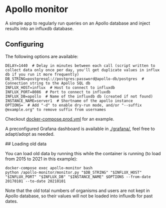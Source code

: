 # Apollo monitor

A simple app to regularly run queries on an Apollo database and inject results into an influxdb database.

## Configuring

The following options are available:

```
DELAY=1440  # Delay in minutes between each call (script written to collect data only once per day, you'll get duplicate values in influx db if you run it more frequently)
DB_STRING=postgresql://postgres:password@apollo-db/postgres  # Connection string to the Apollo SQL db
INFLUX_HOST=influx  # Host to connect to influxdb
INFLUX_PORT=8086  # Port to connect to influxdb
INFLUX_DB=apollo  # Name of the influxdb db (created if not found)
INSTANCE_NAME=server1  # Shortname of the apollo instance
OPTIONS=  # Add "-d" to enable dry-run mode, and/or "--suffix @example.org" to remove suffix from usernames
```

Checkout [docker-compose.prod.yml](./docker-compose.prod.yml) for an example.

A preconfigured Grafana dashboard is available in [./grafana/](./grafana/), feel free to adapt/adopt as needed.

## Loading old data

You can load old data by running this while the container is running (to load from 2015 to 2021 in this example):

```
docker-compose exec apollo-monitor bash
python /apollo-monitor/monitor.py "$DB_STRING" "$INFLUX_HOST" "$INFLUX_PORT" "$INFLUX_DB" "$INSTANCE_NAME" $OPTIONS --from-date 20170101 --to-date 20210101
```

Note that the old total numbers of organisms and users are not kept in Apollo database, so their values will not be loaded into influxdb for past dates.
